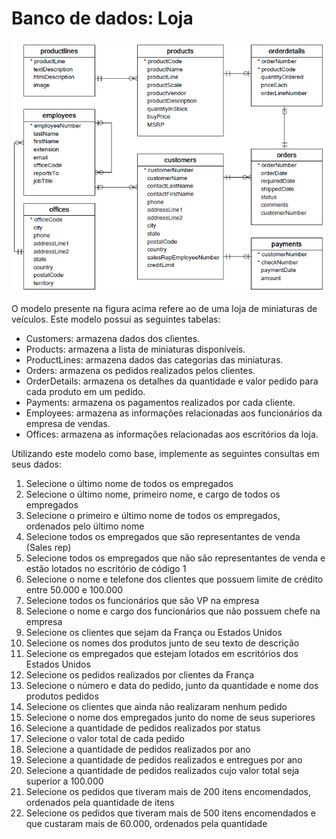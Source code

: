 # Banco de dados: Loja

![Modelo do banco de dados da loja de miniaturas](Database-Schema.png)

O modelo presente na figura acima refere ao de uma loja de miniaturas de veículos.
Este modelo possui as seguintes tabelas:

- Customers: armazena dados dos clientes.
- Products: armazena a lista de miniaturas disponíveis.
- ProductLines: armazena dados das categorias das miniaturas.
- Orders: armazena os pedidos realizados pelos clientes.
- OrderDetails: armazena os detalhes da quantidade e valor pedido para cada produto em um pedido.
- Payments: armazena os pagamentos realizados por cada cliente.
- Employees: armazena as informações relacionadas aos funcionários da empresa de vendas.
- Offices: armazena as informações relacionadas aos escritórios da loja.

Utilizando este modelo como base, implemente as seguintes consultas em seus dados:

1. Selecione o último nome de todos os empregados
1. Selecione o último nome, primeiro nome, e cargo de todos os empregados
1. Selecione o primeiro e último nome de todos os empregados, ordenados pelo último nome
1. Selecione todos os empregados que são representantes de venda (Sales rep)
1. Selecione todos os empregados que não são representantes de venda e estão lotados no escritório de código 1
1. Selecione o nome e telefone dos clientes que possuem limite de crédito entre 50.000 e 100.000
1. Selecione todos os funcionários que são VP na empresa
1. Selecione o nome e cargo dos funcionários que não possuem chefe na empresa
1. Selecione os clientes que sejam da França ou Estados Unidos
1. Selecione os nomes dos produtos junto de seu texto de descrição
1. Selecione os empregados que estejam lotados em escritórios dos Estados Unidos
1. Selecione os pedidos realizados por clientes da França
1. Selecione o número e data do pedido, junto da quantidade e nome dos produtos pedidos
1. Selecione os clientes que ainda não realizaram nenhum pedido
1. Selecione o nome dos empregados junto do nome de seus superiores
1. Selecione a quantidade de pedidos realizados por status
1. Selecione o valor total de cada pedido
1. Selecione a quantidade de pedidos realizados por ano
1. Selecione a quantidade de pedidos realizados e entregues por ano
1. Selecione a quantidade de pedidos realizados cujo valor total seja superior a 100.000 
1. Selecione os pedidos que tiveram mais de 200 itens encomendados, ordenados pela quantidade de itens
1. Selecione os pedidos que tiveram mais de 500 itens encomendados e que custaram mais de 60.000, ordenados pela quantidade
